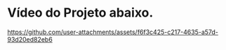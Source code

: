 # Vídeo do Projeto abaixo.



https://github.com/user-attachments/assets/f6f3c425-c217-4635-a57d-93d20ed82eb6

